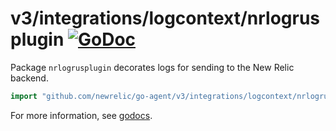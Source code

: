 # v3/integrations/logcontext/nrlogrusplugin [![GoDoc](https://godoc.org/github.com/newrelic/go-agent/v3/integrations/logcontext/nrlogrusplugin?status.svg)](https://godoc.org/github.com/newrelic/go-agent/v3/integrations/logcontext/nrlogrusplugin)

Package `nrlogrusplugin` decorates logs for sending to the New Relic backend.

```go
import "github.com/newrelic/go-agent/v3/integrations/logcontext/nrlogrusplugin"
```

For more information, see
[godocs](https://godoc.org/github.com/newrelic/go-agent/v3/integrations/logcontext/nrlogrusplugin).
